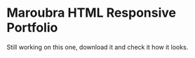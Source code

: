 Maroubra HTML Responsive Portfolio
===================================

Still working on this one, download it and check it how it looks.
